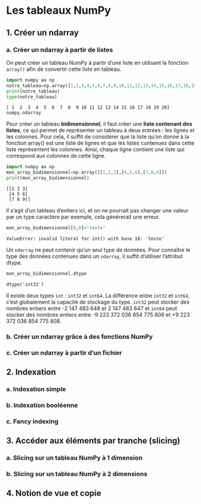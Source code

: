 # Les tableaux NumPy

## 1. Créer un ndarray

### a. Créer un ndarray à partir de listes
On peut créer un tableau NumPy à partir d’une liste en utilisant la fonction ```array()``` afin de convertir cette liste en tableau.

```python
import numpy as np
notre_tableau=np.array([1,2,3,4,5,6,7,8,9,10,11,12,13,14,15,16,17,18,19,20])
print(notre_tableau)
type(notre_tableau)
```
```
[ 1  2  3  4  5  6  7  8  9 10 11 12 13 14 15 16 17 18 19 20]
numpy.ndarray
```

Pour créer un tableau __bidimensionnel__, il faut créer une __liste contenant des listes__, ce qui permet de représenter un tableau à deux entrées : les lignes et les colonnes. Pour cela, il suffit de considérer que la liste qu’on donne à la fonction array() est une liste de lignes et que les listes contenues dans cette liste représentent les colonnes. Ainsi, chaque ligne contient une liste qui correspond aux colonnes de cette ligne.

```python
import numpy as np
mon_array_bidimensionnel=np.array([[1,2,3],[4,5,6],[7,8,9]])
print(mon_array_bidimensionnel)
```

```
[[1 2 3]
 [4 5 6]
 [7 8 9]]
```
Il s’agit d’un tableau d’entiers ici, et on ne pourrait pas changer une valeur par un type caractère par exemple, cela générerait une erreur.

```python
mon_array_bidimensionnel[0,0]="texte"
```
```
ValueError: invalid literal for int() with base 10: 'texte'
```
Un ```ndarray``` ne peut contenir qu’un seul type de données. 
Pour connaître le type des données contenues dans un ```ndarray```, il suffit d’utiliser l’attribut dtype.

```python
mon_array_bidimensionnel.dtype
```
```dtype('int32')```

Il existe deux types ```int``` : ```int32``` et ```int64```. La différence entre ```int32``` et ```int64```, c’est globalement la capacité de stockage du type. ```int32``` peut stocker des nombres entiers entre -2 147 483 648 et 2 147 483 647 et ```int64``` peut stocker des nombres entiers entre -9 223 372 036 854 775 808 et +9 223 372 036 854 775 808.

### b. Créer un ndarray grâce à des fonctions NumPy


### c. Créer un ndarray à partir d’un fichier

## 2. Indexation

### a. Indexation simple

### b. Indexation booléenne

### c. Fancy indexing

## 3. Accéder aux éléments par tranche (slicing)

### a. Slicing sur un tableau NumPy à 1 dimension

### b. Slicing sur un tableau NumPy à 2 dimensions

## 4. Notion de vue et copie


